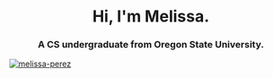 <h1 align="center">Hi, I'm Melissa.</h1>
<h3 align="center">A CS undergraduate from Oregon State University.</h3>

<p align="left"> <a href="https://github.com/ryo-ma/github-profile-trophy"><img src="https://github-profile-trophy.vercel.app/?username=melissa-perez&theme=chalk" alt="melissa-perez" /></a> </p>
